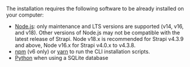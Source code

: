The installation requires the following software to be already installed on your computer:

- [Node.js](https://nodejs.org): only maintenance and LTS versions are supported (v14, v16, and v18). Other versions of Node.js may not be compatible with the latest release of Strapi. Node v18.x is recommended for Strapi v4.3.9 and above, Node v16.x for Strapi v4.0.x to v4.3.8.
- [npm](https://docs.npmjs.com/cli/v6/commands/npm-install) (v6 only) or [yarn](https://yarnpkg.com/getting-started/install) to run the CLI installation scripts.
- [Python](https://www.python.org/downloads/) when using a SQLite database

